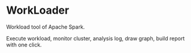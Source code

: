 WorkLoader
==========

Workload tool of Apache Spark.

Execute workload, monitor cluster, analysis log, draw graph, build report with one click.
